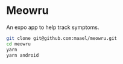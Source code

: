 # Meowru

An expo app to help track symptoms.

```sh
git clone git@github.com:maael/meowru.git
cd meowru
yarn
yarn android
```
